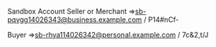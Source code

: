 

Sandbox Account
Seller or Merchant =>sb-pqvgg14026343@business.example.com / P14#nCf-

Buyer =>sb-rhya114026342@personal.example.com / 7c&2,t/J